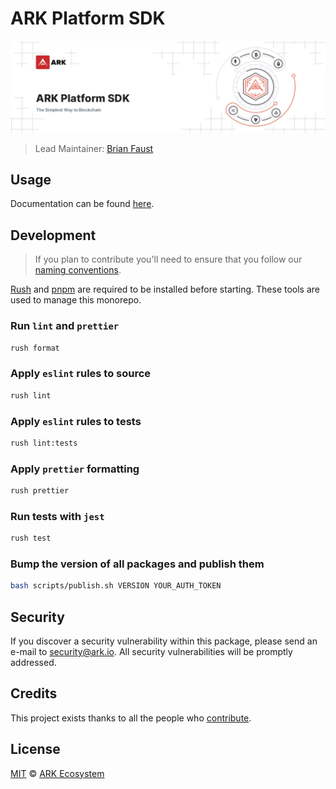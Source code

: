 # ARK Platform SDK

<p align="center">
    <img src="./banner.png" />
</p>

> Lead Maintainer: [Brian Faust](https://github.com/faustbrian)

## Usage

Documentation can be found [here](https://ark.dev/docs/platform-sdk).

## Development

> If you plan to contribute you'll need to ensure that you follow our [naming conventions](./NAMING_CONVENTIONS.md).

[Rush](https://rushjs.io/) and [pnpm](https://pnpm.js.org/en/) are required to be installed before starting. These tools are used to manage this monorepo.

### Run `lint` and `prettier`

```bash
rush format
```

### Apply `eslint` rules to source

```bash
rush lint
```

### Apply `eslint` rules to tests

```bash
rush lint:tests
```

### Apply `prettier` formatting

```bash
rush prettier
```

### Run tests with `jest`

```bash
rush test
```

### Bump the version of all packages and publish them

```bash
bash scripts/publish.sh VERSION YOUR_AUTH_TOKEN
```

## Security

If you discover a security vulnerability within this package, please send an e-mail to security@ark.io. All security vulnerabilities will be promptly addressed.

## Credits

This project exists thanks to all the people who [contribute](../../contributors).

## License

[MIT](LICENSE) © [ARK Ecosystem](https://ark.io)
